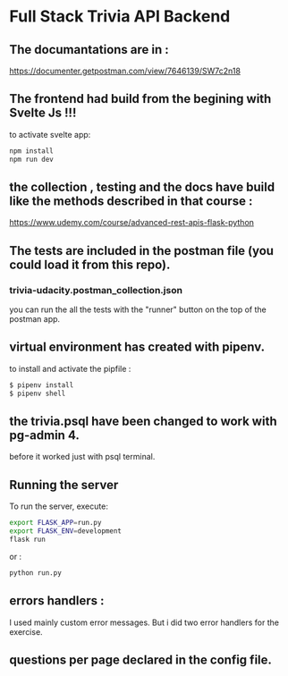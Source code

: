 # Full Stack Trivia API Backend


## The documantations are in :
https://documenter.getpostman.com/view/7646139/SW7c2n18

## The frontend had build from the begining with Svelte Js !!!
to activate svelte app:
```bash
npm install
npm run dev
```


## the collection , testing and the docs have build like the methods described in that course :
https://www.udemy.com/course/advanced-rest-apis-flask-python

## The tests are included in the postman file (you could load it from this repo). 
### trivia-udacity.postman_collection.json

you can run the all the tests with the "runner" button 
on the top of the postman app.

## virtual environment has created with pipenv.

to install and activate the pipfile :

```bash
$ pipenv install 
$ pipenv shell
```
## the trivia.psql have been changed to work with pg-admin 4. 
before it worked just with psql terminal.


## Running the server

To run the server, execute:

```bash
export FLASK_APP=run.py
export FLASK_ENV=development
flask run
```

or :
```bash
python run.py
```

## errors handlers :
I used mainly custom error messages. 
But i did two error handlers for the exercise.

## questions per page declared in the config file.